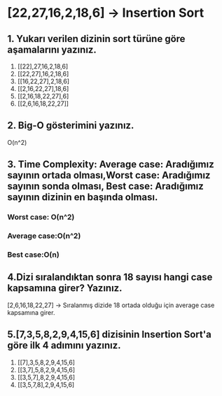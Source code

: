 # [22,27,16,2,18,6] -> Insertion Sort

## 1. Yukarı verilen dizinin sort türüne göre aşamalarını yazınız.

1. [[22],27,16,2,18,6] 
2. [[22,27],16,2,18,6]
3. [[16,22,27],2,18,6]
4. [[2,16,22,27],18,6]
5. [[2,16,18,22,27],6]
6. [[2,6,16,18,22,27]]

## 2. Big-O gösterimini yazınız.

O(n^2)

## 3. Time Complexity: Average case: Aradığımız sayının ortada olması,Worst case: Aradığımız sayının sonda olması, Best case: Aradığımız sayının dizinin en başında olması.

### Worst case: O(n^2)
### Average case:O(n^2)
### Best case:O(n) 

## 4.Dizi sıralandıktan sonra 18 sayısı hangi case kapsamına girer? Yazınız.

 [2,6,16,18,22,27] -> Sıralanmış dizide 18 ortada olduğu için average case kapsamına girer.

## 5.[7,3,5,8,2,9,4,15,6] dizisinin Insertion Sort'a göre ilk 4 adımını yazınız.

1. [[7],3,5,8,2,9,4,15,6]
2. [[3,7],5,8,2,9,4,15,6]
3. [[3,5,7],8,2,9,4,15,6]
4. [[3,5,7,8],2,9,4,15,6]

